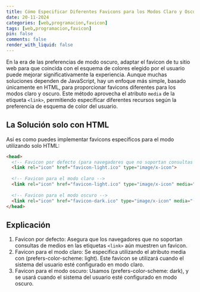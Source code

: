 ```yaml
---
title: Cómo Especificar Diferentes Favicons para los Modos Claro y Oscuro
date: 20-11-2024
categories: [web,programacion,favicon]
tags: [web,programacion,favicon]
pin: false
comments: false
render_with_liquid: false
---
```


En la era de las preferencias de modo oscuro, adaptar el favicon de tu sitio web para que coincida con el esquema de colores elegido por el usuario puede mejorar significativamente la experiencia. Aunque muchas soluciones dependen de JavaScript, hay un enfoque más simple, basado únicamente en HTML, para proporcionar favicons diferentes para los modos claro y oscuro. Este método aprovecha el atributo `media` de la etiqueta `<link>`, permitiendo especificar diferentes recursos según la preferencia de esquema de color del usuario.

## La Solución solo con HTML
Así es como puedes implementar favicons específicos para el modo utilizando solo HTML:

```html
<head>
  <!-- Favicon por defecto (para navegadores que no soportan consultas de medios en las etiquetas link) -->
  <link rel="icon" href="favicon-light.ico" type="image/x-icon">
  
  <!-- Favicon para el modo claro -->
  <link rel="icon" href="favicon-light.ico" type="image/x-icon" media="(prefers-color-scheme: light)">
  
  <!-- Favicon para el modo oscuro -->
  <link rel="icon" href="favicon-dark.ico" type="image/x-icon" media="(prefers-color-scheme: dark)">
</head>
```

## Explicación
1. Favicon por defecto: Asegura que los navegadores que no soportan consultas de medios en las etiquetas `<link>` aún muestren un favicon.
2. Favicon para el modo claro: Se especifica utilizando el atributo media con (prefers-color-scheme: light). Este favicon se utilizará cuando el sistema del usuario esté configurado en modo claro.
3. Favicon para el modo oscuro: Usamos (prefers-color-scheme: dark), y se usará cuando el sistema del usuario esté configurado en modo oscuro.
